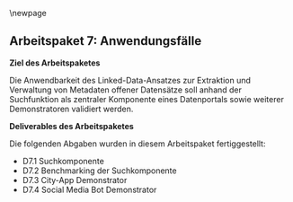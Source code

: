 \newpage

## Arbeitspaket 7: Anwendungsfälle

**Ziel des Arbeitspaketes**

Die Anwendbarkeit des Linked-Data-Ansatzes zur Extraktion und Verwaltung von Metadaten offener Datensätze soll anhand der Suchfunktion als zentraler Komponente eines Datenportals sowie weiterer Demonstratoren validiert werden.

**Deliverables des Arbeitspaketes**

Die folgenden Abgaben wurden in diesem Arbeitspaket fertiggestellt:

- D7.1 Suchkomponente
- D7.2 Benchmarking der Suchkomponente
- D7.3 City-App Demonstrator
- D7.4 Social Media Bot Demonstrator

